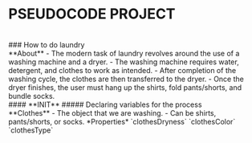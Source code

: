 # PSEUDOCODE PROJECT
<br>
### How to do laundry
<br>
**About**
- The modern task of laundry revolves around the use of a washing machine and a dryer.
- The washing machine requires water, detergent, and clothes to work as intended.
- After completion of the washing cycle, the clothes are then transferred to the dryer.
- Once the dryer finishes, the user must hang up the shirts, fold pants/shorts, and bundle socks.
<br>
#### **INIT**
##### Declaring variables for the process
<br>
**Clothes**
- The object that we are washing.
- Can be shirts, pants/shorts, or socks.
*Properties*
`clothesDryness`
`clothesColor`
`clothesType`


